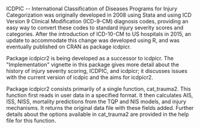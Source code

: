 ICDPIC -- International Classification of Diseases Programs for Injury Categorization was originally developed in 2008 using Stata and using ICD Version 9 Clinical Modification (ICD-9-CM) diagnosis codes, providing an easy way to convert these codes to standard injury severity scores and categories.  After the introduction of ICD-10-CM to US hospitals in 2015, an update to accommodate this change was developed using R, and was eventually published on CRAN as package icdpicr.

Package icdpicr2 is being developed as a successor to icdpicr.  The "Implementation" vignette in this package gives more detail about the history of injury severity scoring, ICDPIC, and icdpicr; it discusses issues with the current version of icdpic and the aims for icdpicr2.

Package icdpicr2 consists primarily of a single function, cat_trauma2.  This function first reads in user data in a specified format.  It then calculates AIS, ISS, NISS, mortality predictions from the TQP and NIS models, and injury mechanisms.  It returns the original data file with these fields added.  Further details about the options available in cat_trauma2 are provided in the help file for this function.

